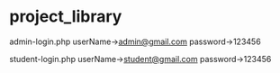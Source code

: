 # project_library

admin-login.php
userName->admin@gmail.com
password->123456

student-login.php
userName->student@gmail.com
password->123456
